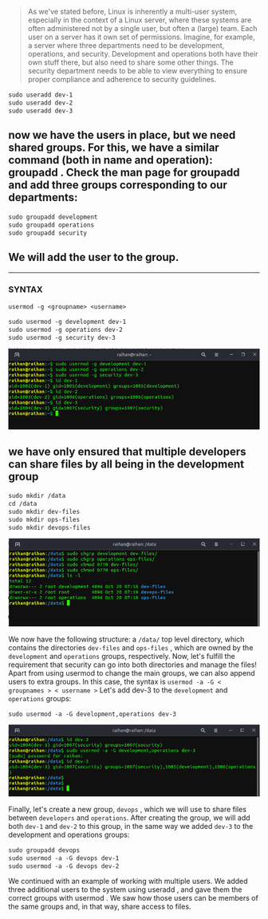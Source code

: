 > As we've stated before, Linux is inherently a multi-user system, especially in the context of
a Linux server, where these systems are often administered not by a single user, but often a
(large) team. Each user on a server has it own set of permissions. Imagine, for example, a
server where three departments need to be development, operations, and security.
Development and operations both have their own stuff there, but also need to share some
other things. The security department needs to be able to view everything to ensure proper
compliance and adherence to security guidelines.
>

```
sudo useradd dev-1
sudo useradd dev-2
sudo useradd dev-3
```

## now we have the users in place, but we need shared groups. For this, we have a similar command (both in name and operation): groupadd . Check the man page for groupadd and add three groups corresponding to our departments:

```
sudo groupadd development
sudo groupadd operations
sudo groupadd security
```

## We will add the user to the group.
<hr>

### SYNTAX
```
usermod -g <groupname> <username>
```
```
sudo usermod -g development dev-1
sudo usermod -g operations dev-2
sudo usermod -g security dev-3
```
![Output 1](images/Screenshot1.png)

## we have only ensured that multiple developers can share files by all being in the development group

```
sudo mkdir /data
cd /data
sudo mkdir dev-files
sudo mkdir ops-files
sudo mkdir devops-files

```

![Output 2](images/Screenshot2.png)


We now have the following structure: a ```/data/``` top level directory, which contains the directories ```dev-files``` and ```ops-files``` , which are owned by the `development` and `operations` groups, respectively. Now, let's fulfill the requirement that security can go into both directories and manage the files! Apart from using usermod to change the main groups, we can also append users to extra groups. In this case, the syntax is ``` usermod -a -G < groupnames > < username > ``` Let's add dev-3 to the ```development``` and ```operations``` groups:

```
sudo usermod -a -G development,operations dev-3
```

![output 3](images/Screenshot3.png)


Finally, let's create a new group, `devops` , which we will use to share files between `developers` and `operations`. After creating the group, we will add both `dev-1` and `dev-2` to this group, in the same way we added `dev-3` to the development and operations groups:

```
sudo groupadd devops
sudo usermod -a -G devops dev-1
sudo usermod -a -G devops dev-2
```

We continued with an example of working with multiple users. We added three additional
users to the system using useradd , and gave them the correct groups with usermod . We
saw how those users can be members of the same groups and, in that way, share access to
files.